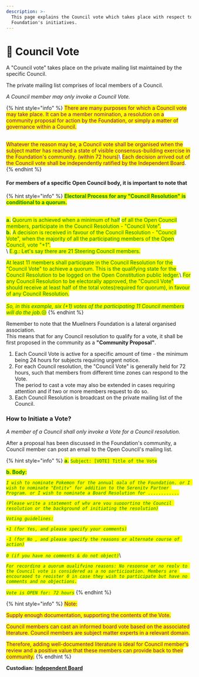 ```yaml
---
description: >-
  This page explains the Council vote which takes place with respect to
  Foundation's initiatives.
---
```


# 📔 Council Vote

A "Council vote" takes place on the private mailing list maintained by the specific Council.&#x20;

The private mailing list comprises of local members of a Council.

_A Council member may only invoke a Council Vote._&#x20;

{% hint style="info" %}
<mark style="color:purple;">There are many purposes for which a Council vote may take place. It can be a member nomination, a resolution on a community proposal for action by the Foundation, or simply a matter of governance within a Council.</mark>

\
<mark style="color:purple;">Whatever the reason may be, a Council vote shall be organised when the subject matter has reached a state of visible consensus-building exercise in the Foundation's community. (within 72 hours)</mark>\ <mark style="color:purple;">Each decision arrived out of the Council vote shall be independently ratified by the Independent Board</mark>.
{% endhint %}

#### For members of a specific Open Council body, it is important to note that

{% hint style="info" %}
<mark style="color:green;">**Electoral Process for any "Council Resolution" is conditional to a quorum.**</mark>&#x20;

\
<mark style="color:green;">**a.**</mark> <mark style="color:green;"></mark><mark style="color:green;">Quorum is achieved when a minimum of half</mark> <mark style="color:green;">of all the Open Council members, participate in the Council Resolution - "Council Vote".</mark>\
<mark style="color:green;">**b.**</mark> <mark style="color:green;"></mark><mark style="color:green;">A decision is received in favour of the Council Resolution - "Council Vote", when the majority of all the participating members of the Open Council, vote "+1".</mark>\
\ <mark style="color:green;">E.g.: Let's say there are 21 Steering Council members.</mark>&#x20;

<mark style="color:green;">At least 11 members shall participate in the Council Resolution for the "Council Vote" to achieve a quorum. This is the qualifying state for the Council Resolution to be logged on the Open Constitution public ledger.</mark>\ <mark style="color:green;">For any Council Resolution to be electorally approved, the "Council Vote" should receive at least half of the total votes(required for quorum), in favour of any Council Resolution.</mark>\
\
_<mark style="color:green;">So, in this example, six (+1) votes of the participating 11 Council members will do the job.</mark>_<mark style="color:green;">😒</mark> &#x20;
{% endhint %}

Remember to note that the Muellners Foundation is a lateral organised association. \
This means that for any Council resolution to qualify for a vote, it shall be first proposed in the community as a **"Community Proposal"**.  &#x20;

1. &#x20;Each Council Vote is active for a specific amount of time - the minimum being 24 hours for subjects requiring urgent notice.&#x20;
2. For each Council resolution, the "Council Vote" is generally held for 72 hours, such that members from different time zones can respond to the Vote. \
   The period to cast a vote may also be extended in cases requiring attention and if two or more members request to do so.
3. Each Council Resolution is broadcast on the private mailing list of the Council.&#x20;

### How to Initiate a Vote?

_A member of a Council shall only invoke a Vote for a Council resolution._

After a proposal has been discussed in the Foundation's community, a Council member can post an email to the Open Council's mailing list.&#x20;

{% hint style="info" %}
<mark style="color:green;">**a.**</mark> <mark style="color:green;">`Subject: [VOTE] Title of the Vote`</mark>

<mark style="color:green;">**b. Body:**</mark>

_<mark style="color:green;">`I wish to nominate Pokemon for the annual gala of the Foundation. or I wish to nominate "Entity" for addition to the Serenity Partner Program. or I wish to nominate a Board Resolution for ............`</mark>_

_<mark style="color:green;">`(Please write a statement of why are you supporting the Council resolution or the background of initiating the resolution)`</mark>_

_<mark style="color:green;">`Voting guidelines:`</mark>_

_<mark style="color:green;">`+1 (for Yes, and please specify your comments)`</mark>_

_<mark style="color:green;">`-1 (for No , and please specify the reasons or alternate course of action)`</mark>_&#x20;

_<mark style="color:green;">`0 (if you have no comments & do not object)`</mark>_\


_<mark style="color:green;">`For recording a quorum qualifying reasons: No response or no reply to the Council vote is considered as a no participation. Members are encouraged to register 0 in case they wish to participate but have no comments and no objections.`</mark>_&#x20;

_<mark style="color:green;">`Vote is OPEN for: 72 hours`</mark>_
{% endhint %}

{% hint style="info" %}
<mark style="color:purple;">Note:</mark>

<mark style="color:purple;">Supply enough documentation, supporting the contents of the Vote.</mark>

<mark style="color:purple;">Council members can cast an informed board vote based on the associated literature. Council members are subject matter experts in a relevant domain.</mark>&#x20;

<mark style="color:purple;">Therefore, adding well-documented literature is ideal for Council member's review and a positive value that these members can provide back to their community.</mark>
{% endhint %}

**Custodian:** [**Independent Board**](../independent-board.md)

